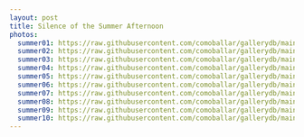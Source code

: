 ```yaml
---
layout: post
title: Silence of the Summer Afternoon
photos:
  summer01: https://raw.githubusercontent.com/comoballar/gallerydb/main/summer/summer01.jpg
  summer02: https://raw.githubusercontent.com/comoballar/gallerydb/main/summer/summer02.jpg
  summer03: https://raw.githubusercontent.com/comoballar/gallerydb/main/summer/summer03.jpg
  summer04: https://raw.githubusercontent.com/comoballar/gallerydb/main/summer/summer04.jpg
  summer05: https://raw.githubusercontent.com/comoballar/gallerydb/main/summer/summer05.jpg
  summer06: https://raw.githubusercontent.com/comoballar/gallerydb/main/summer/summer06.jpg
  summer07: https://raw.githubusercontent.com/comoballar/gallerydb/main/summer/summer07.jpg
  summer08: https://raw.githubusercontent.com/comoballar/gallerydb/main/summer/summer08.jpg
  summer09: https://raw.githubusercontent.com/comoballar/gallerydb/main/summer/summer09.jpg
  summer10: https://raw.githubusercontent.com/comoballar/gallerydb/main/summer/summer10.jpg  
---
```


